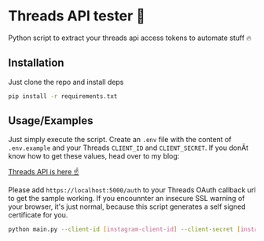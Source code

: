 # Threads API tester 🎉

Python script to extract your threads api access tokens to automate stuff 🔥

## Installation

Just clone the repo and install deps

```bash
pip install -r requirements.txt
```

## Usage/Examples

Just simply execute the script. Create an `.env` file with the content of `.env.example` and your Threads `CLIENT_ID` and `CLIENT_SECRET`. If you donÄt know how to get these values, head over to my blog:

[Threads API is here ☝️](https://blog.disane.dev/en/threads-api-is-here/)

Please add `https://localhost:5000/auth` to your Threads OAuth callback url to get the sample working. If you encounnter an insecure SSL warning of your browser, it's just normal, because this script generates a self signed certificate for you.

```bash
python main.py --client-id [instagram-client-id] --client-secret [instagram-client-secret]

```
